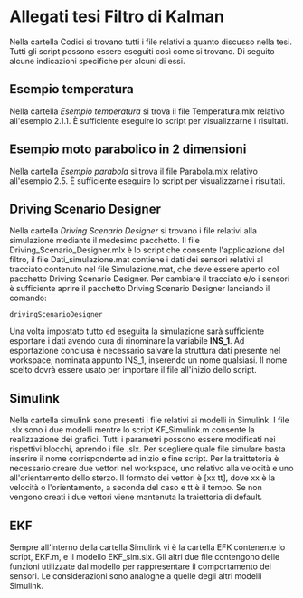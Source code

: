# Allegati tesi Filtro di Kalman
Nella cartella Codici si trovano tutti i file relativi a quanto discusso nella tesi. Tutti gli script possono essere eseguiti così come si trovano. Di seguito alcune indicazioni specifiche per alcuni di essi.

## Esempio temperatura
Nella cartella *Esempio temperatura* si trova il file Temperatura.mlx relativo all'esempio 2.1.1. È sufficiente eseguire lo script per visualizzarne i risultati.

## Esempio moto parabolico in 2 dimensioni
Nella cartella *Esempio parabola* si trova il file Parabola.mlx relativo all'esempio 2.5. È sufficiente eseguire lo script per visualizzarne i risultati.

## Driving Scenario Designer
Nella cartella *Driving Scenario Designer* si trovano i file relativi alla simulazione mediante il medesimo pacchetto. Il file Driving_Scenario_Designer.mlx è lo script che consente l'applicazione del filtro, il file Dati_simulazione.mat contiene i dati dei sensori relativi al tracciato contenuto nel file Simulazione.mat, che deve essere aperto col pacchetto Driving Scenario Designer.
Per cambiare il tracciato e/o i sensori è sufficiente aprire il pacchetto Driving Scenario Designer lanciando il comando:
```
drivingScenarioDesigner
```
Una volta impostato tutto ed eseguita la simulazione sarà sufficiente esportare i dati avendo cura di rinominare la variabile **INS_1**. Ad esportazione conclusa è necessario salvare la struttura dati presente nel workspace, nominata appunto INS_1, inserendo un nome qualsiasi. Il nome scelto dovrà essere usato per importare il file all'inizio dello script.

## Simulink
Nella cartella simulink sono presenti i file relativi ai modelli in Simulink. I file .slx sono i due modelli mentre lo script KF_Simulink.m consente la realizzazione dei grafici.
Tutti i parametri possono essere modificati nei rispettivi blocchi, aprendo i file .slx. Per scegliere quale file simulare basta inserire il nome corrispondente ad inizio e fine script. Per la traittetoria è necessario creare due vettori nel workspace, uno relativo alla velocità e uno all'orientamento dello sterzo. Il formato dei vettori è [xx tt], dove xx è la velocità o l'orientamento, a seconda del caso e tt è il tempo. Se non vengono creati i due vettori viene mantenuta la traiettoria di default.

## EKF
Sempre all'interno della cartella Simulink vi è la cartella EFK contenente lo script, EKF.m, e il modello EKF_sim.slx. Gli altri due file contengono delle funzioni utilizzate dal modello per rappresentare il comportamento dei sensori. Le considerazioni sono analoghe a quelle degli altri modelli Simulink.
